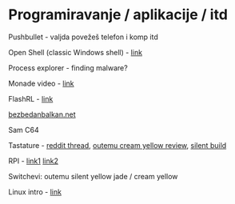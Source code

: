 # Programiravanje / aplikacije / itd

Pushbullet - valjda povežeš telefon i komp itd

Open Shell (classic Windows shell) - [link](https://github.com/Open-Shell/Open-Shell-Menu)

Process explorer - finding malware?

Monade video - [link](https://m.youtube.com/watch?si=yNRd4BSuuW7rO2on&v=C2w45qRc3aU&feature=youtu.be)

FlashRL - [link](https://github.com/yaof20/Flash-RL)

[bezbedanbalkan.net](www.bezbedanbalkan.net)

Sam C64

Tastature - [reddit thread](https://www.reddit.com/r/programiranje/comments/1iz0ukx/da_li_su_sve_mehanicke_tastature_svi_switchevi/?rdt=57049&sort=new), [outemu cream yellow review](https://www.reddit.com/r/BudgetKeebs/comments/1bdesf3/outemu_silent_cream_yellow_review/), [silent build](https://www.reddit.com/r/MechanicalKeyboards/comments/1g3fe87/first_silent_build)

RPI - [link1](https://kelco.rs/katalog/detalji.php?ID=23568) [link2](https://kelco.rs/katalog/detalji.php?ID=15596)

Switchevi: outemu silent yellow jade / cream yellow

Linux intro - [link](https://training.linuxfoundation.org/training/introduction-to-linux/)
